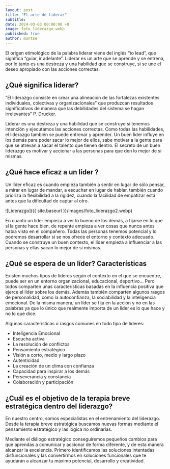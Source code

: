 ```yaml
---
layout: post
title: "El arte de liderar"
subtitle: 
date: 2024-03-03 00:00:00 +0
image: foto_liderazgo.webp
published: true
author: montse
---
```


El origen etimológico de la palabra liderar viene del inglés “to lead”, que significa “guiar, ir adelante”. Liderar es un arte que se aprende y se entrena, por lo tanto es una destreza y una habilidad que se construye, si se une el deseo apropiado con las acciones correctas. 

<!-- more -->

## ¿Qué significa liderar?

“El liderazgo consiste en crear una alineación de las fortalezas existentes individuales, colectivas y organizacionales” que produzcan resultados significativos de manera que las debilidades del sistema se hagan irrelevantes” P. Drucker.

Liderar es una destreza y una habilidad que se construye si tenemos intención y ejecutamos las acciones correctas. Como todas las habilidades, el liderazgo también se puede entrenar y aprender. Un buen líder influye en los demás para poder sacar lo mejor de ellos, sabe motivar a la gente para que se atrevan a sacar el talento que tienen dentro. El secreto  de un buen liderazgo es motivar y accionar a las personas para que den lo mejor de sí mismas. 


## ¿Qué hace eficaz a un líder ?

Un líder eficaz es cuando empieza también a sentir en lugar de sólo pensar, a mirar en lugar de mandar, a escuchar en lugar de hablar, también cuando prioriza la flexibilidad a la rigidez, cuando la facilidad de empatizar está antes que la dificultad de captar al otro. 

![Liderazgo]({{ site.baseurl }}/images/foto_liderazgo2.webp)


En cuanto un líder empieza a ver lo bueno de los demás, a fijarse en lo que sí la gente hace bien, de repente empieza a ver cosas que nunca antes había visto en el compañero. Todas las personas tenemos potencial y lo podremos desarrollar si se nos ofrece el entorno y contexto adecuado. Cuando se construye un buen contexto, el líder empieza a influenciar a las personas y ellas sacan lo mejor de sí mismas.

## ¿Qué se espera de un líder? Características 

Existen muchos tipos de líderes según el contexto en el que se encuentre, puede ser en un entorno organizacional, educacional, deportivo… Pero todos comparten unas características basadas en la influencia positiva que ejerce el líder sobre los demás. Además también comparten algunos rasgos de personalidad, como la autoconfianza, la sociabilidad y la inteligencia emocional. De la misma manera, un líder se fija en la acción y no en las palabras ya que lo único que realmente importa de un líder es lo que hace y no lo que dice.

Algunas características o rasgos comunes en todo tipo de líderes: 

- Inteligencia Emocional
- Escucha activa
- La resolución de conflictos
- Pensamiento estratégico
- Visión a corto, medio y largo plazo
- Autenticidad
- La creación de un clima con confianza
- Capacidad para inspirar a los demás
- Perseverancia y constancia
- Colaboración y participación

## ¿Cuál es el objetivo de la terapia breve estratégica dentro del liderazgo?

En nuestro centro, somos especialistas en el entrenamiento del liderazgo. Desde la terapia breve estratégica buscamos nuevas formas mediante el pensamiento estratégico y las lógica no ordinarias. 

Mediante el diálogo estratégico conseguiremos pequeños cambios para que aprendas a comunicar y accionar de forma diferente, y de esta manera alcanzar la excelencia. Primero identificamos las soluciones intentadas disfuncionales y las convertirmos en soluciones funcionales que te ayudarán a alcanzar tu máximo potencial, desarrollo y creatividad. 

